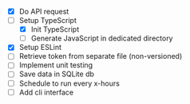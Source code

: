 - [X] Do API request
- [ ] Setup TypeScript
  * [X] Init TypeScript
  * [ ] Generate JavaScript in dedicated directory
- [X] Setup ESLint
- [ ] Retrieve token from separate file (non-versioned)
- [ ] Implement unit testing
- [ ] Save data in SQLite db
- [ ] Schedule to run every x-hours
- [ ] Add cli interface
